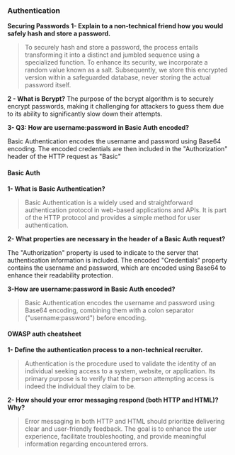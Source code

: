 ### Authentication
**Securing Passwords**
**1- Explain to a non-technical friend how you would safely hash and store a password.**
> To securely hash and store a password, the process entails transforming it into a distinct and jumbled sequence using a specialized function. To enhance its security, we incorporate a random value known as a salt. Subsequently, we store this encrypted version within a safeguarded database, never storing the actual password itself.
 
**2 - What is Bcrypt?**
The purpose of the bcrypt algorithm is to securely encrypt passwords, making it challenging for attackers to guess them due to its ability to significantly slow down their attempts.


**3- Q3: How are username:password in Basic Auth encoded?**

Basic Authentication encodes the username and password using Base64 encoding. The encoded credentials are then included in the "Authorization" header of the HTTP request as "Basic"

#### Basic Auth
**1- What is Basic Authentication?**
>Basic Authentication is a widely used and straightforward authentication protocol in web-based applications and APIs. It is part of the HTTP protocol and provides a simple method for user authentication.

**2- What properties are necessary in the header of a Basic Auth request?**
>
The "Authorization" property is used to indicate to the server that authentication information is included. The encoded "Credentials" property contains the username and password, which are encoded using Base64 to enhance their readability protection.

**3-How are username:password in Basic Auth encoded?**
>Basic Authentication encodes the username and password using Base64 encoding, combining them with a colon separator ("username:password") before encoding.

#### OWASP auth cheatsheet

**1- Define the authentication process to a non-technical recruiter.** 
>Authentication is the procedure used to validate the identity of an individual seeking access to a system, website, or application. Its primary purpose is to verify that the person attempting access is indeed the individual they claim to be.

**2- How should your error messaging respond (both HTTP and HTML)? Why?**
>Error messaging in both HTTP and HTML should prioritize delivering clear and user-friendly feedback. The goal is to enhance the user experience, facilitate troubleshooting, and provide meaningful information regarding encountered errors.















